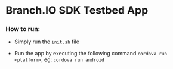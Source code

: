 # Branch.IO SDK Testbed App

### How to run:

* Simply run the `init.sh` file

* Run the app by executing the following command `cordova run <platform>`, eg: `cordova run android`